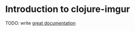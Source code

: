 # Introduction to clojure-imgur

TODO: write [great documentation](http://jacobian.org/writing/what-to-write/)
